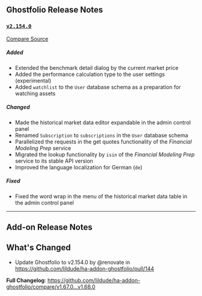 ## Ghostfolio Release Notes

### [`v2.154.0`](https://redirect.github.com/ghostfolio/ghostfolio/blob/HEAD/CHANGELOG.md#21540---2025-04-21)

[Compare Source](https://redirect.github.com/ghostfolio/ghostfolio/compare/2.153.0...2.154.0)

##### Added

-   Extended the benchmark detail dialog by the current market price
-   Added the performance calculation type to the user settings (experimental)
-   Added `watchlist` to the `User` database schema as a preparation for watching assets

##### Changed

-   Made the historical market data editor expandable in the admin control panel
-   Renamed `Subscription` to `subscriptions` in the `User` database schema
-   Parallelized the requests in the get quotes functionality of the *Financial Modeling Prep* service
-   Migrated the lookup functionality by `isin` of the *Financial Modeling Prep* service to its stable API version
-   Improved the language localization for German (`de`)

##### Fixed

-   Fixed the word wrap in the menu of the historical market data table in the admin control panel

---

## Add-on Release Notes




## What's Changed
* Update Ghostfolio to v2.154.0 by @renovate in https://github.com/lildude/ha-addon-ghostfolio/pull/144


**Full Changelog**: https://github.com/lildude/ha-addon-ghostfolio/compare/v1.67.0...v1.68.0
